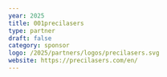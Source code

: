 ```yaml
---
year: 2025
title: 001precilasers
type: partner
draft: false
category: sponsor
logo: /2025/partners/logos/precilasers.svg
website: https://precilasers.com/en/
---
```

